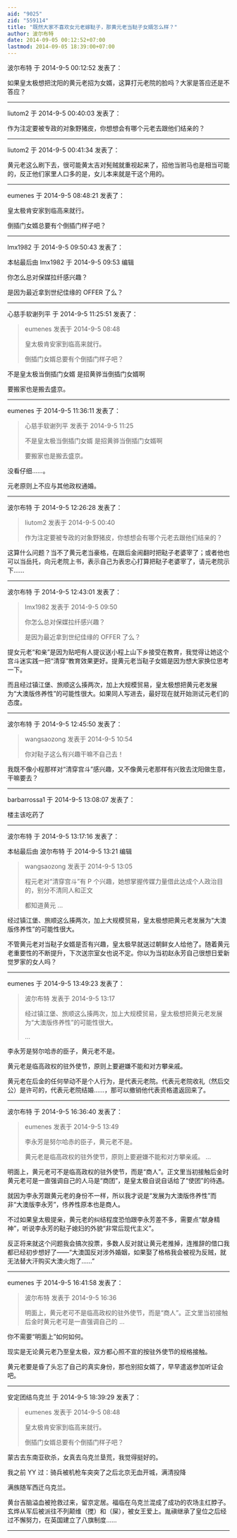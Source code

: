 ```yaml
---
aid: "9025"
zid: "559114"
title: "既然大家不喜欢女元老嫁鞑子，那黄元老当鞑子女婿怎么样？"
author: 波尔布特
date: 2014-09-05 00:12:52+07:00
lastmod: 2014-09-05 18:39:00+07:00
---
```


波尔布特 于 2014-9-5 00:12:52 发表了：

如果皇太极想把沈阳的黄元老招为女婿，这算打元老院的脸吗？大家是答应还是不答应？

---

liutom2 于 2014-9-5 00:40:03 发表了：

作为注定要被专政的对象野猪皮，你想想会有哪个元老去跟他们结亲的？

---

liutom2 于 2014-9-5 00:41:34 发表了：

黄元老这么刷下去，很可能黄太吉对髡贼就重视起来了，招他当驸马也是相当可能的，反正他们家里人口多的是，女儿本来就是干这个用的。

---

eumenes 于 2014-9-5 08:48:21 发表了：

皇太极肯安家到临高来就行。

倒插门女婿总要有个倒插门样子吧？

---

lmx1982 于 2014-9-5 09:50:43 发表了：

本帖最后由 lmx1982 于 2014-9-5 09:53 编辑

你怎么总对保媒拉纤感兴趣？

是因为最近拿到世纪佳缘的 OFFER 了么？

---

心慈手软谢列平 于 2014-9-5 11:25:51 发表了：

> eumenes 发表于 2014-9-5 08:48
>
> 皇太极肯安家到临高来就行。
>
> 倒插门女婿总要有个倒插门样子吧？

不是皇太极当倒插门女婿 是招黄骅当倒插门女婿啊

要搬家也是搬去盛京。

---

eumenes 于 2014-9-5 11:36:11 发表了：

> 心慈手软谢列平 发表于 2014-9-5 11:25
>
> 不是皇太极当倒插门女婿 是招黄骅当倒插门女婿啊
>
> 要搬家也是搬去盛京。

没看仔细……。

元老原则上不应与其他政权通婚。

---

波尔布特 于 2014-9-5 12:26:28 发表了：

> liutom2 发表于 2014-9-5 00:40
>
> 作为注定要被专政的对象野猪皮，你想想会有哪个元老去跟他们结亲的？

这算什么问题？当不了黄元老当豪格，在跟后金闹翻时把鞑子老婆宰了；或者他也可以当岳托，向元老院上书，表示自己为表忠心打算把鞑子老婆宰了，请元老院示下......

---

波尔布特 于 2014-9-5 12:43:01 发表了：

> lmx1982 发表于 2014-9-5 09:50
>
> 你怎么总对保媒拉纤感兴趣？
>
> 是因为最近拿到世纪佳缘的 OFFER 了么？

提女元老“和亲”是因为贴吧有人提议送小程上山下乡接受在教育，我觉得让她这个宫斗迷实践一把“清穿”教育效果更好。提黄元老当鞑子女婿是因为想大家换位思考一下。

而且经过镇江堡、旅顺这么揍两次，加上大规模贸易，皇太极想把黄元老发展为“大澳版佟养性”的可能性很大。如果同人写进去，最好现在就开始测试元老们的态度。

---

波尔布特 于 2014-9-5 12:45:50 发表了：

> wangsaozong 发表于 2014-9-5 10:54
>
> 你对鞑子这么有兴趣干嘛不自己去！

我既不像小程那样对“清穿宫斗”感兴趣，又不像黄元老那样有兴致去沈阳做生意，干嘛要去？

---

barbarrossa1 于 2014-9-5 13:08:07 发表了：

楼主该吃药了

---

波尔布特 于 2014-9-5 13:17:16 发表了：

本帖最后由 波尔布特 于 2014-9-5 13:21 编辑

> wangsaozong 发表于 2014-9-5 13:05
>
> 程元老对“清穿宫斗”有 P 个兴趣，她想掌握传媒力量借此达成个人政治目的，别分不清同人和正文
>
> 都知道黄元 ...

经过镇江堡、旅顺这么揍两次，加上大规模贸易，皇太极想把黄元老发展为“大澳版佟养性”的可能性很大。

不管黄元老对当鞑子女婿是否有兴趣，皇太极早就送过朝鲜女人给他了。随着黄元老重要性的不断提升，下次送宗室女也说不定。你以为当初赵永芳自己很想日爱新觉罗家的女人吗？

---

eumenes 于 2014-9-5 13:49:23 发表了：

> 波尔布特 发表于 2014-9-5 13:17
>
> 经过镇江堡、旅顺这么揍两次，加上大规模贸易，皇太极想把黄元老发展为“大澳版佟养性”的可能性很大。
>
> ...

李永芳是努尔哈赤的臣子，黄元老不是。

黄元老是临高政权的驻外使节，原则上要避嫌不能和对方攀亲戚。

黄元老在后金的任何举动不是个人行为，是代表元老院。代表元老院收礼（然后交公）是许可的，代表元老院结婚……，那可以撤销他代表资格遣返回来了。

---

波尔布特 于 2014-9-5 16:36:40 发表了：

> eumenes 发表于 2014-9-5 13:49
>
> 李永芳是努尔哈赤的臣子，黄元老不是。
>
> 黄元老是临高政权的驻外使节，原则上要避嫌不能和对方攀亲戚。 ...

明面上，黄元老可不是临高政权的驻外使节，而是“商人”。正文里当初接触后金时黄元老可是一直强调自己的人马是“商团”，是皇太极自说自话给了“使团”的待遇。

就因为李永芳跟黄元老的身份不一样，所以我才说是“发展为大澳版佟养性”而非“大澳版李永芳”，佟养性原本也是商人。

不过如果皇太极提亲，黄元老的纠结程度恐怕跟李永芳差不多，需要点“献身精神”，听说李永芳的鞑子媳妇的外貌“非常后现代主义”。

反正将来就这个问题我会搞次投票，多数人反对就让黄元老推掉，连推辞的借口我都已经初步想好了——“大澳国反对涉外婚姻，如果娶了格格我会被视为反贼，就无法替大汗购买大澳火炮了......”

---

eumenes 于 2014-9-5 16:41:58 发表了：

> 波尔布特 发表于 2014-9-5 16:36
>
> 明面上，黄元老可不是临高政权的驻外使节，而是“商人”。正文里当初接触后金时黄元老可是一直强调自己的 ...

你不需要“明面上”如何如何。

现实是无论黄元老乃至皇太极，双方都心照不宣的按驻外使节的规格接触。

黄元老要是昏了头忘了自己的真实身份，那也别招女婿了，早早遣返参加听证会吧。

---

安定团结鸟克兰 于 2014-9-5 18:39:29 发表了：

> eumenes 发表于 2014-9-5 08:48
>
> 皇太极肯安家到临高来就行。
>
> 倒插门女婿总要有个倒插门样子吧？

蒙古去东南亚砍杀，女真去乌克兰垦荒，我觉得挺好的。

我之前 YY 过：骑兵被机枪车突突了之后北京无血开城，满清投降

满族随军西迁乌克兰。

黄台吉脑溢血被抢救过来，留京定居。福临在乌克兰混成了成功的农场主红脖子。玄烨从军后被派往不列颠维（搅）和（屎），被女王爱上。胤禛继承了皇位之后经过不懈努力，在英国建立了八旗制度……

---

